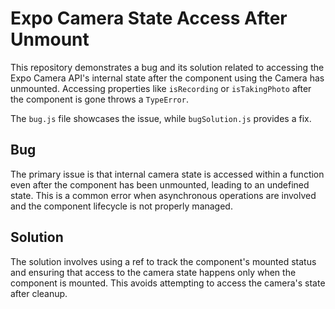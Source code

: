 # Expo Camera State Access After Unmount

This repository demonstrates a bug and its solution related to accessing the Expo Camera API's internal state after the component using the Camera has unmounted.  Accessing properties like `isRecording` or `isTakingPhoto` after the component is gone throws a `TypeError`. 

The `bug.js` file showcases the issue, while `bugSolution.js` provides a fix.

## Bug
The primary issue is that internal camera state is accessed within a function even after the component has been unmounted, leading to an undefined state.  This is a common error when asynchronous operations are involved and the component lifecycle is not properly managed.  

## Solution
The solution involves using a ref to track the component's mounted status and ensuring that access to the camera state happens only when the component is mounted.   This avoids attempting to access the camera's state after cleanup. 